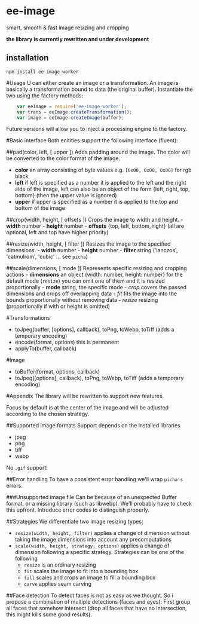 # ee-image

smart, smooth & fast image resizing and cropping

**the library is currently rewritten and under development**

## installation

	npm install ee-image-worker
	
#Usage
U can either create an image or a transformation. An image is basically a transformation bound to data (the original buffer). Instantiate the two using the factory methods:

```Javascript
    var eeImage = require('ee-image-worker');
    var trans = eeImage.createTransformation();
    var image = eeImage.createImage(buffer);
```

Future versions will allow you to inject a processing engine to the factory.

#Basic interface
Both enitities support the following interface (fluent):

##pad(color, left, [ upper ])
Adds padding around the image. The color will be converted to the color format of the image.

   - **color** an array consisting of byte values e.g. `[0x00, 0x00, 0x00]` for rgb black
   - **left** if left is specified as a number it is applied to the left and the right side of the image, left can also be an object of the form {left, right, top, bottom} (then the upper value is ignored)
   - **upper** if upper is specified as a number it is applied to the top and bottom of the image

##crop(width, height, [ offsets ])
Crops the image to width and height.
    - **width** number
    - **height** number
    - **offsets** {top, left, bottom, right} (all are optional, left and top have higher priority)
    
##resize(width, height, [ filter ])
Resizes the image to the specified dimensions.
    - **width** number
    - **height** number
    - **filter** string ('lanczos', 'catmulrom', 'cubic' ... see `picha`)

##scale(dimensions, [ mode ])
Represents specific resizing and cropping actions
    - **dimensions** an object {width: number, height: number} for the default mode (`resize`) you can omit one of them and it is resized proportionally
    - **mode** string, the specific mode
      - _crop_ covers the passed dimensions and crops off overlapping data
      - _fit_ fits the image into the bounds proportionally without removing data
      - _resize_ resizing (proportionally if with or height is omitted)

#Transformations

  - toJpeg(buffer, [options], callback), toPng, toWebp, toTiff (adds a temporary encoding)
  - encode(format, options) this is permanent
  - applyTo(buffer, callback)

#Image

  - toBuffer(format, options, callback)
  - toJpeg([options], callback), toPng, toWebp, toTiff (adds a temporary encoding)
  
#Appendix
The library will be rewritten to support new features.

Focus by default is at the center of the image and will be adjusted according to the chosen strategy.

##Supported image formats
Support depends on the installed libraries

  - jpeg
  - png
  - tiff
  - webp
  
No `.gif` support!

##Error handling
To have a consistent error handling we'll wrap `picha's` errors.

###Unsupported image file
Can be because of an unexpected Buffer format, or a missing library (such as libwebp). We'll probably have to check this
upfront. Introduce error codes to distinguish properly.

##Strategies
We differentiate two image resizing types:

  - `resize(width, height, filter)` applies a change of dimension without taking the image dimensions into account any precomputations
  - `scale(width, height, strategy, options)` applies a change of dimension following a specific strategy. Strategies can be one of the following
    - `resize`  is an ordinary resizing
    - `fit`     scales the image to fit into a bounding box
    - `fill`    scales and crops an image to fill a bounding box
    - `carve`   applies seam carving
    
##Face detection
To detect faces is not as easy as we thought. So i propose a combination of multiple detections (faces and eyes):
First group all faces that somehow intersect (drop all faces that have no intersection, this might kills some good results).